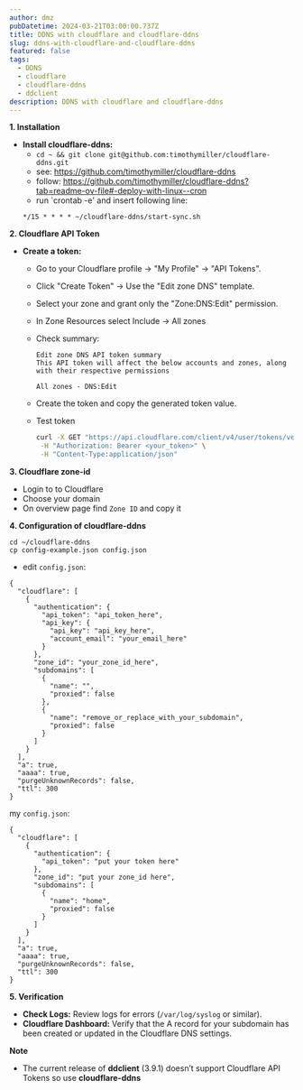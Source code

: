 ```yaml
---
author: dmz
pubDatetime: 2024-03-21T03:00:00.737Z
title: DDNS with cloudflare and cloudflare-ddns
slug: ddns-with-cloudflare-and-cloudflare-ddns
featured: false
tags:
  - DDNS
  - cloudflare
  - cloudflare-ddns
  - ddclient
description: DDNS with cloudflare and cloudflare-ddns
---
```


**1. Installation**

* **Install cloudflare-ddns:** 
  - `cd ~ && git clone git@github.com:timothymiller/cloudflare-ddns.git`
  - see: https://github.com/timothymiller/cloudflare-ddns
  - follow: https://github.com/timothymiller/cloudflare-ddns?tab=readme-ov-file#-deploy-with-linux--cron
  - run `crontab -e' and insert following line:
  ```
  */15 * * * * ~/cloudflare-ddns/start-sync.sh
  ```

**2. Cloudflare API Token**

* **Create a token:**
  * Go to your Cloudflare profile ->  "My Profile" -> "API Tokens".
  * Click  "Create Token" -> Use the "Edit zone DNS" template.
  * Select your zone and grant only the "Zone:DNS:Edit" permission.
  * In Zone Resources select Include -> All zones
  * Check summary:

      ```text
      Edit zone DNS API token summary
      This API token will affect the below accounts and zones, along with their respective permissions

      All zones - DNS:Edit
      ```

  * Create the token and copy the generated token value.
  * Test token

    ```bash
    curl -X GET "https://api.cloudflare.com/client/v4/user/tokens/verify" \
     -H "Authorization: Bearer <your_token>" \
     -H "Content-Type:application/json"
    ```

**3. Cloudflare zone-id**
  - Login to to Cloudflare
  - Choose your domain
  - On overview page find `Zone ID` and copy it

**4. Configuration of cloudflare-ddns**
  ```
  cd ~/cloudflare-ddns
  cp config-example.json config.json
  ```
  - edit `config.json`:
  ```
  {
    "cloudflare": [
      {
        "authentication": {
          "api_token": "api_token_here",
          "api_key": {
            "api_key": "api_key_here",
            "account_email": "your_email_here"
          }
        },
        "zone_id": "your_zone_id_here",
        "subdomains": [
          {
            "name": "",
            "proxied": false
          },
          {
            "name": "remove_or_replace_with_your_subdomain",
            "proxied": false
          }
        ]
      }
    ],
    "a": true,
    "aaaa": true,
    "purgeUnknownRecords": false,
    "ttl": 300
  }
  ```
  my `config.json`:
  ```
  {
    "cloudflare": [
      {
        "authentication": {
          "api_token": "put your token here"
        },
        "zone_id": "put your zone_id here",
        "subdomains": [
          {
            "name": "home",
            "proxied": false
          }
        ]
      }
    ],
    "a": true,
    "aaaa": true,
    "purgeUnknownRecords": false,
    "ttl": 300
  }
  ```

**5. Verification**

* **Check Logs:**  Review logs for errors (`/var/log/syslog` or similar).
* **Cloudflare Dashboard:** Verify that the A record for your subdomain has been created or updated in the Cloudflare DNS settings.


**Note**
  - The current release of **ddclient** (3.9.1) doesn’t support Cloudflare API Tokens so use **cloudflare-ddns** 